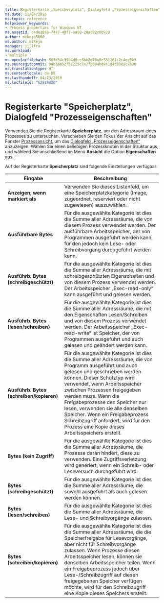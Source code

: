 ```yaml
---
title: Registerkarte „Speicherplatz“, Dialogfeld „Prozesseigenschaften“ | Microsoft-Dokumentation
ms.date: 11/04/2016
ms.topic: reference
helpviewer_keywords:
- Process properties for Windows NT
ms.assetid: c4de1866-7447-48f7-aa88-28ad92c0b930
author: mikejo5000
ms.author: mikejo
manager: jillfra
ms.workload:
- multiple
ms.openlocfilehash: 563d54c39b4d9ce3bb2d76a9e531161c2c4ee5b3
ms.sourcegitcommit: 94b3a052fb1229c7e7f8804b09c1d403385c7630
ms.translationtype: HT
ms.contentlocale: de-DE
ms.lasthandoff: 04/23/2019
ms.locfileid: "62929820"
---
```

# <a name="space-tab-process-properties-dialog-box"></a>Registerkarte "Speicherplatz", Dialogfeld "Prozesseigenschaften"
Verwenden Sie die Registerkarte **Speicherplatz**, um den Adressraum eines Prozesses zu untersuchen. Verschieben Sie den Fokus der Ansicht auf das Fenster [Prozessansicht](../debugger/processes-view.md), um das [Dialogfeld „Prozesseigenschaften“](../debugger/process-properties-dialog-box.md) anzuzeigen. Wählen Sie einen beliebigen Prozessknoten in der Struktur aus, und wählend Sie anschließend im Menü **Ansicht** die Option **Eigenschaften** aus.

 Auf der Registerkarte **Speicherplatz** sind folgende Einstellungen verfügbar:

|Eingabe|Beschreibung|
|-----------|-----------------|
|**Anzeigen, wenn markiert als**|Verwenden Sie dieses Listenfeld, um eine Speicherplatzkategorie (Image, zugeordnet, reserviert oder nicht zugewiesen) auszuwählen.|
|**Ausführbare Bytes**|Für die ausgewählte Kategorie ist dies die Summe aller Adressräume, die von diesem Prozess verwendet werden. Der ausführbare Arbeitsspeicher, der von Programmen ausgeführt werden kann, für den jedoch kein Lese- oder Schreibvorgang durchgeführt werden kann.|
|**Ausführb. Bytes (schreibgeschützt)**|Für die ausgewählte Kategorie ist dies die Summe aller Adressräume, die mit schreibgeschützten Eigenschaften und von diesem Prozess verwendet werden. Der Arbeitsspeicher „Exec-read-only“ kann ausgeführt und gelesen werden.|
|**Ausführb. Bytes (lesen/schreiben)**|Für die ausgewählte Kategorie ist dies die Summe aller Adressräume, die mit den Eigenschaften Lesen/Schreiben und von diesem Prozess verwendet werden. Der Arbeitsspeicher „Exec-read-write“ ist Speicher, der von Programmen ausgeführt und auch gelesen und geändert werden kann.|
|**Ausführb. Bytes (schreiben/kopieren)**|Für die ausgewählte Kategorie ist dies die Summe aller Adressräume, die von Programm ausgeführt und auch gelesen und geschrieben werden können. Dieser Schutztyp wird verwendet, wenn Arbeitsspeicher zwischen Prozessen freigegeben werden muss. Wenn die Freigabeprozesse den Speicher nur lesen, verwenden sie alle denselben Speicher. Wenn ein Freigabeprozess Schreibzugriff anfordert, wird für den Prozess eine Kopie dieses Arbeitsspeichers erstellt.|
|**Bytes (kein Zugriff)**|Für die ausgewählte Kategorie ist dies die Summe aller Adressräume, die Prozesse daran hindert, diese zu verwenden. Eine Zugriffsverletzung wird generiert, wenn ein Schreib- oder Leseversuch durchgeführt wird.|
|**Bytes (schreibgeschützt)**|Für die ausgewählte Kategorie ist dies die Summe aller Adressräume, die sowohl ausgeführt als auch gelesen werden können.|
|**Bytes (lesen/schreiben)**|Für die ausgewählte Kategorie ist dies die Summe aller Adressräume, die Lese- und Schreibvorgänge zulassen.|
|**Bytes (schreiben/kopieren)**|Für die ausgewählte Kategorie ist dies die Summe aller Adressräume, die die Speicherfreigabe für Lesevorgänge, aber nicht für Schreibvorgänge zulassen. Wenn Prozesse diesen Arbeitsspeicher lesen, können sie denselben Arbeitsspeicher teilen. Wenn ein Freigabeprozess jedoch über Lese-/Schreibzugriff auf diesen freigegebenen Speicher verfügen möchte, wird für den Schreibzugriff eine Kopie dieses Speichers erstellt.|